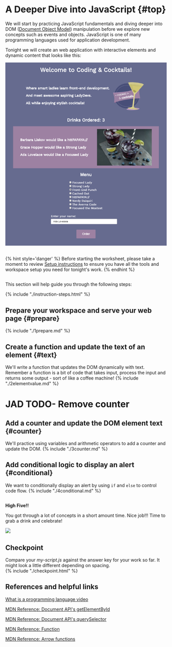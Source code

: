 # A Deeper Dive into JavaScript {#top}
We will start by practicing JavaScript fundamentals and diving deeper into DOM ([Document Object Model](https://developer.mozilla.org/en-US/docs/Web/API/Document_Object_Model/Introduction)) manipulation before we explore new concepts such as events and objects. JavaScript is one of many programming languages used for application development.

Tonight we will create an web application with interactive elements and dynamic content that looks like this: 

![](images/completed.png)

<!-- trick markdown to give me a little space between these two sections of text -->
## 
{% hint style='danger' %}
Before starting the worksheet, please take a moment to review [Setup instructions](/setup) to ensure you have all the tools and workspace setup you need for tonight's work.
{% endhint %}

<!-- trick markdown to give me a little space between these two sections of text -->
## 
This section will help guide you through the following steps:

{% include "./instruction-steps.html" %}


## Prepare your workspace and serve your web page {#prepare} <span class="navigate-top"><a href="#top" title="Take me to the top of page"><i class="fa fa-chevron-circle-up" aria-hidden="true"></i></a></span>
{% include "./1prepare.md" %}

## Create a function and update the text of an element {#text} <span class="navigate-top"><a href="#top" title="Take me to the top of page"><i class="fa fa-chevron-circle-up" aria-hidden="true"></i></a></span>
We'll write a function that updates the DOM dynamically with text. Remember a function is a bit of code that takes input, process the input and returns some output - sort of like a coffee machine!
{% include "./2elementvalue.md" %}

# JAD TODO- Remove counter
## Add a counter and update the DOM element text {#counter} <span class="navigate-top"><a href="#top" title="Take me to the top of page"><i class="fa fa-chevron-circle-up" aria-hidden="true"></i></a></span>
We'll practice using variables and arithmetic operators to add a counter and update the DOM. 
{% include "./3counter.md" %}

## Add conditional logic to display an alert {#conditional} <span class="navigate-top"><a href="#top" title="Take me to the top of page"><i class="fa fa-chevron-circle-up" aria-hidden="true"></i></a></span>
We want to conditionally display an alert by using `if` and `else` to control code flow.
{% include "./4conditional.md" %}

<!-- trick markdown to give me a little space between these two sections of text -->
## 
**High Five!!**

You got through a lot of concepts in a short amount time. Nice job!!! Time to grab a drink and celebrate!

![](https://media.giphy.com/media/CW27AW0nlp5u0/giphy.gif)

<!-- trick markdown to give me a little space between these two sections of text -->
## 

## Checkpoint <span class="navigate-top"><a href="#top" title="Take me to the top of page"><i class="fa fa-chevron-circle-up" aria-hidden="true"></i></a></span>
Compare your _my-script.js_ against the answer key for your work so far. It might look a little different depending on spacing.  
{% include "./checkpoint.html" %}


<!-- trick markdown to give me a little space between these two sections of text -->
## 
## References and helpful links <span class="navigate-top"><a href="#top" title="Take me to the top of page"><i class="fa fa-chevron-circle-up" aria-hidden="true"></i></a></span>
[What is a programming language video](https://vimeo.com/250067069)

[MDN Reference: Document API's getElementById](https://developer.mozilla.org/en-US/docs/Web/API/Document/getElementById)

[MDN Reference: Document API's querySelector](https://developer.mozilla.org/en-US/docs/Web/API/Document/querySelector)

[MDN Reference: Function](https://developer.mozilla.org/en-US/docs/Glossary/Function)

[MDN Reference: Arrow functions](https://developer.mozilla.org/en-US/docs/Web/JavaScript/Reference/Functions/Arrow_functions)


